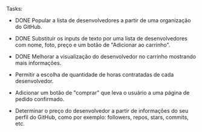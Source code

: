 Tasks:

- DONE Popular a lista de desenvolvedores a partir de uma organização do GitHub.
- DONE Substituir os inputs de texto por uma lista de desenvolvedores com nome, foto, preço e um botão de "Adicionar ao carrinho".
- DONE Melhorar a visualização do desenvolvedor no carrinho mostrando mais informações.

- Permitir a escolha de quantidade de horas contratadas de cada desenvolvedor.
- Adicionar um botão de "comprar" que leva o usuário a uma página de pedido confirmado.
- Determinar o preço do desenvolvedor a partir de informações do seu perfil do GitHub, como por exemplo: followers, repos, stars, commits, etc.
